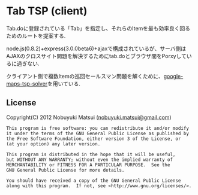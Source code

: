 Tab TSP (client)
==========

Tab.doに登録されている「Tab」を指定し、それらのItemを最も効率良く回るためのルートを提案する.

node.js(0.8.2)+express(3.0.0beta6)+ajaxで構成されているが、サーバ側はAJAXのクロスサイト問題を解決するためにtab.doとブラウザ間をPorxyしているに過ぎない.

クライアント側で複数Itemの巡回セールスマン問題を解くために、[google-maps-tsp-solver](http://code.google.com/p/google-maps-tsp-solver/)を用いている.

License
-------
Copyright(C) 2012 Nobuyuki Matsui (nobuyuki.matsui@gmail.com)

    This program is free software: you can redistribute it and/or modify
    it under the terms of the GNU General Public License as published by
    the Free Software Foundation, either version 3 of the License, or
    (at your option) any later version.

    This program is distributed in the hope that it will be useful,
    but WITHOUT ANY WARRANTY; without even the implied warranty of
    MERCHANTABILITY or FITNESS FOR A PARTICULAR PURPOSE.  See the
    GNU General Public License for more details.

    You should have received a copy of the GNU General Public License
    along with this program.  If not, see <http://www.gnu.org/licenses/>.
